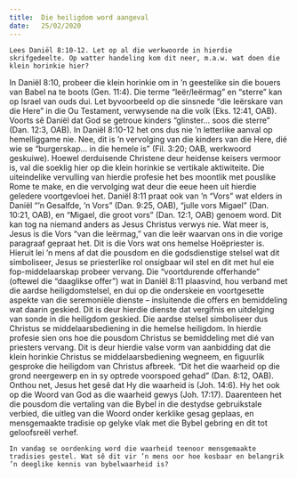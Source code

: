 ```yaml
---
title:  Die heiligdom word aangeval
date:   25/02/2020
---
```


`Lees Daniël 8:10-12. Let op al die werkwoorde in hierdie skrifgedeelte. Op watter handeling kom dit neer, m.a.w. wat doen die klein horinkie hier?` 

In Daniël 8:10, probeer die klein horinkie om in ’n geestelike sin die bouers van Babel na te boots (Gen. 11:4). Die terme “leër/leërmag” en “sterre” kan op Israel van ouds dui. Let byvoorbeeld op die sinsnede “die leërskare van die Here” in die Ou Testament, verwysende na die volk (Eks. 12:41, OAB). Voorts sê Daniël dat God se getroue kinders “glinster… soos die sterre” (Dan. 12:3, OAB). In Daniël 8:10-12 het ons dus nie ’n letterlike aanval op hemelliggame nie. Nee, dit is ’n vervolging van die kinders van die Here, dié wie se “burgerskap… in die hemele is” (Fil. 3:20; OAB, werkwoord geskuiwe). Hoewel derduisende Christene deur heidense keisers vermoor is, val die soeklig hier op die klein horinkie se vertikale aktiwiteite. Die uiteindelike vervulling van hierdie profesie het bes moontlik met pouslike Rome te make, en die vervolging wat deur die eeue heen uit hierdie geledere voortgevloei het. Daniël 8:11 praat ook van ’n “Vors” wat elders in Daniël “’n Gesalfde, ’n Vors” (Dan. 9:25, OAB), “julle vors Migael” (Dan. 10:21, OAB), en “Migael, die groot vors” (Dan. 12:1, OAB) genoem word. Dit kan tog na niemand anders as Jesus Christus verwys nie. Wat meer is, Jesus is die Vors “van die leërmag,” van die leër waarvan ons in die vorige paragraaf gepraat het. Dit is die Vors wat ons hemelse Hoëpriester is. Hieruit lei ’n mens af dat die pousdom en die godsdienstige stelsel wat dit simboliseer, Jesus se priesterlike rol onsigbaar wil stel en dit met hul eie fop-middelaarskap probeer vervang. Die “voortdurende offerhande” (oftewel die “daaglikse offer”) wat in Daniël 8:11 plaasvind, hou verband met die aardse heiligdomstelsel, en dui op die onderskeie en voortgesette aspekte van die seremoniële dienste – insluitende die offers en bemiddeling wat daarin geskied. Dit is deur hierdie dienste dat vergifnis en uitdelging van sonde in die heiligdom geskied. Die aardse stelsel simboliseer dus Christus se middelaarsbediening in die hemelse heiligdom. In hierdie profesie sien ons hoe die pousdom Christus se bemiddeling met dié van priesters vervang. Dit is deur hierdie valse vorm van aanbidding dat die klein horinkie Christus se middelaarsbediening wegneem, en figuurlik gesproke die heiligdom van Christus afbreek. “Dit het die waarheid op die grond neergewerp en in sy optrede voorspoed gehad” (Dan. 8:12, OAB). Onthou net, Jesus het gesê dat Hy die waarheid is (Joh. 14:6). Hy het ook op die Woord van God as die waarheid gewys (Joh. 17:17). Daarenteen het die pousdom die vertaling van die Bybel in die destydse gebruikstale verbied, die uitleg van die Woord onder kerklike gesag geplaas, en mensgemaakte tradisie op gelyke vlak met die Bybel gebring en dit tot geloofsreël verhef. 

`In vandag se oordenking word die waarheid teenoor mensgemaakte tradisies gestel. Wat sê dit vir ’n mens oor hoe kosbaar en belangrik ’n deeglike kennis van bybelwaarheid is?`